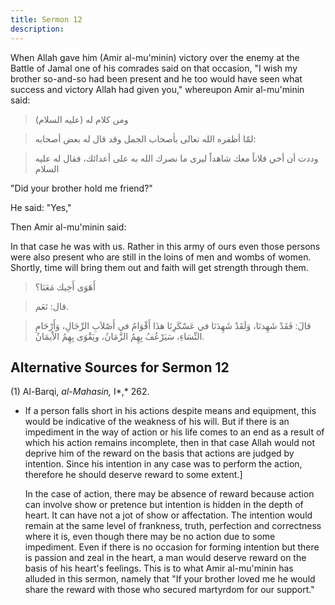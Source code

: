 ```yaml
---
title: Sermon 12
description: 
---
```


When Allah gave him (Amir al-mu'minin) victory over the enemy
at the Battle of Jamal one of his comrades said on that occasion, "I
wish my brother so-and-so had been present and he too would have seen
what success and victory Allah had given you," whereupon Amir
al-mu'minin said:

> ومن كلام له (عليه السلام)

> لمّا أظفره الله تعالى بأصحاب الجمل وقد قال له بعض أصحابه:

> وددت أن أخي فلاناً معك شاهداً ليرى ما نصرك الله به على أعدائك، فقال له
> عليه السلام

"Did your brother hold me friend?"

He said: "Yes,"

Then Amir al-mu'minin said:

In that case he was with us. Rather in this army of ours even those
persons were also present who are still in the loins of men and wombs of
women. Shortly, time will bring them out and faith will get strength
through them.

> أَهَوَى أَخِيك مَعَنَا؟

> قال: نَعَم.

> قالَ: فَقَدْ شَهِدنَا، وَلَقَدْ شَهِدَنَا في عَسْكَرِنَا هذَا أَقْوَامٌ في أَصْلاَبِ الرِّجَالِ، وَأَرْحَامِ
> النِّسَاءِ، سَيَرْعُفُ بِهِمُ الزَّمَانُ، ويَقْوَى بِهِمُ الاْيمَانُ.

## Alternative Sources for Sermon 12

\(1\) Al-Barqi, *al-Mahasin,* I*,* 262.

-  If a person falls
    short in his actions despite means and equipment, this would be
    indicative of the weakness of his will. But if there is an
    impediment in the way of action or his life comes to an end as a
    result of which his action remains incomplete, then in that case
    Allah would not deprive him of the reward on the basis that actions
    are judged by intention. Since his intention in any case was to
    perform the action, therefore he should deserve reward to some
    extent.]

    In the case of action, there may be absence of reward because action
    can involve show or pretence but intention is hidden in the depth of
    heart. It can have not a jot of show or affectation. The intention
    would remain at the same level of frankness, truth, perfection and
    correctness where it is, even though there may be no action due to
    some impediment. Even if there is no occasion for forming intention
    but there is passion and zeal in the heart, a man would deserve
    reward on the basis of his heart\'s feelings. This is to what Amir
    al-mu\'minin has alluded in this sermon, namely that \"If your
    brother loved me he would share the reward with those who secured
    martyrdom for our support.\"